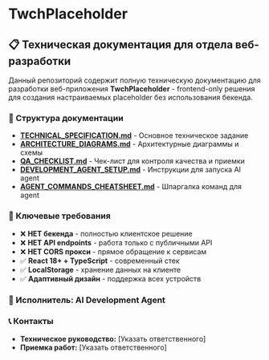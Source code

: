# TwchPlaceholder

## 📋 Техническая документация для отдела веб-разработки

Данный репозиторий содержит полную техническую документацию для разработки веб-приложения **TwchPlaceholder** - frontend-only решения для создания настраиваемых placeholder без использования бекенда.

### 📁 Структура документации

- **[TECHNICAL_SPECIFICATION.md](./TECHNICAL_SPECIFICATION.md)** - Основное техническое задание
- **[ARCHITECTURE_DIAGRAMS.md](./ARCHITECTURE_DIAGRAMS.md)** - Архитектурные диаграммы и схемы  
- **[QA_CHECKLIST.md](./QA_CHECKLIST.md)** - Чек-лист для контроля качества и приемки
- **[DEVELOPMENT_AGENT_SETUP.md](./DEVELOPMENT_AGENT_SETUP.md)** - Инструкции для запуска AI agent
- **[AGENT_COMMANDS_CHEATSHEET.md](./AGENT_COMMANDS_CHEATSHEET.md)** - Шпаргалка команд для agent

### 🎯 Ключевые требования

- ❌ **НЕТ бекенда** - полностью клиентское решение
- ❌ **НЕТ API endpoints** - работа только с публичными API
- ❌ **НЕТ CORS прокси** - прямое обращение к сервисам
- ✅ **React 18+ + TypeScript** - современный стек
- ✅ **LocalStorage** - хранение данных на клиенте
- ✅ **Адаптивный дизайн** - поддержка всех устройств

### 🤖 Исполнитель: AI Development Agent

### 📞 Контакты
- **Техническое руководство:** [Указать ответственного]
- **Приемка работ:** [Указать ответственного]